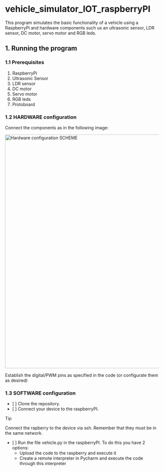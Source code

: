 # vehicle_simulator_IOT_raspberryPI
This program simulates the basic functionality of a vehicle using a RaspberryPi and hardware components such us an ultrasonic sensor, LDR sensor, DC motor, servo motor and RGB leds. 

## 1. Running the program

### 1.1 Prerequisites
1. RaspberryPi
2. Ultrasonic Sensor
3. LDR sensor
4. DC motor
5. Servo motor
6. RGB leds
7. Protoboard
   
### 1.2 HARDWARE configuration
Connect the components as in the following image:

<img width="763" alt="Hardware configuration SCHEME" src="https://github.com/pablohd10/vehicle_simulator_IOT_raspberryPI/assets/98902991/85139910-5617-4ca6-ab39-a54563038ddf">

Establish the digital/PWM pins as specified in the code (or configurate them as desired)

### 1.3 SOFTWARE configuration
- [ ] Clone the repository.
- [ ] Connect your device to the raspberryPI.
> [!TIP]
> Connect the rapberry to the device via ssh. Remember that they must be in the same network.
- [ ] Run the file vehicle.py in the raspberryPI. To do this you have 2 options:
  - Upload the code to the raspberry and execute it
  - Create a remote interpreter in Pycharm and execute the code through this interpreter

